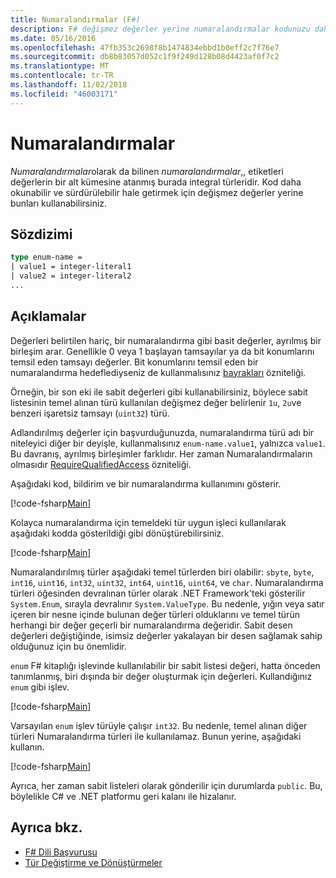 ```yaml
---
title: Numaralandırmalar (F#)
description: F# değişmez değerler yerine numaralandırmalar kodunuzu daha okunabilir ve sürdürülebilir hale getirmek için kullanmayı öğrenin.
ms.date: 05/16/2016
ms.openlocfilehash: 47fb353c2698f8b1474834ebbd1b0eff2c7f76e7
ms.sourcegitcommit: db8b83057d052c1f9f249d128b08d4423af0f7c2
ms.translationtype: MT
ms.contentlocale: tr-TR
ms.lasthandoff: 11/02/2018
ms.locfileid: "46003171"
---
```

# <a name="enumerations"></a>Numaralandırmalar

*Numaralandırmalar*olarak da bilinen *numaralandırmalar*,, etiketleri değerlerin bir alt kümesine atanmış burada integral türleridir. Kod daha okunabilir ve sürdürülebilir hale getirmek için değişmez değerler yerine bunları kullanabilirsiniz.

## <a name="syntax"></a>Sözdizimi

```fsharp
type enum-name =
| value1 = integer-literal1
| value2 = integer-literal2
...
```

## <a name="remarks"></a>Açıklamalar

Değerleri belirtilen hariç, bir numaralandırma gibi basit değerler, ayrılmış bir birleşim arar. Genellikle 0 veya 1 başlayan tamsayılar ya da bit konumlarını temsil eden tamsayı değerler. Bit konumlarını temsil eden bir numaralandırma hedeflediyseniz de kullanmalısınız [bayrakları](xref:System.FlagsAttribute) özniteliği.

Örneğin, bir son eki ile sabit değerleri gibi kullanabilirsiniz, böylece sabit listesinin temel alınan türü kullanılan değişmez değer belirlenir `1u`, `2u`ve benzeri işaretsiz tamsayı (`uint32`) türü.

Adlandırılmış değerler için başvurduğunuzda, numaralandırma türü adı bir niteleyici diğer bir deyişle, kullanmalısınız `enum-name.value1`, yalnızca `value1`. Bu davranış, ayrılmış birleşimler farklıdır. Her zaman Numaralandırmaların olmasıdır [RequireQualifiedAccess](https://msdn.microsoft.com/library/8b9b6ade-0471-4413-ac5d-638cd0de5f15) özniteliği.

Aşağıdaki kod, bildirim ve bir numaralandırma kullanımını gösterir.

[!code-fsharp[Main](../../../samples/snippets/fsharp/lang-ref-1/snippet2101.fs)]

Kolayca numaralandırma için temeldeki tür uygun işleci kullanılarak aşağıdaki kodda gösterildiği gibi dönüştürebilirsiniz.

[!code-fsharp[Main](../../../samples/snippets/fsharp/lang-ref-1/snippet2102.fs)]

Numaralandırılmış türler aşağıdaki temel türlerden biri olabilir: `sbyte`, `byte`, `int16`, `uint16`, `int32`, `uint32`, `int64`, `uint16`, `uint64`, ve `char`. Numaralandırma türleri öğesinden devralınan türler olarak .NET Framework'teki gösterilir `System.Enum`, sırayla devralınır `System.ValueType`. Bu nedenle, yığın veya satır içeren bir nesne içinde bulunan değer türleri olduklarını ve temel türün herhangi bir değer geçerli bir numaralandırma değeridir. Sabit desen değerleri değiştiğinde, isimsiz değerler yakalayan bir desen sağlamak sahip olduğunuz için bu önemlidir.

`enum` F# kitaplığı işlevinde kullanılabilir bir sabit listesi değeri, hatta önceden tanımlanmış, biri dışında bir değer oluşturmak için değerleri. Kullandığınız `enum` gibi işlev.

[!code-fsharp[Main](../../../samples/snippets/fsharp/lang-ref-1/snippet2103.fs)]

Varsayılan `enum` işlev türüyle çalışır `int32`. Bu nedenle, temel alınan diğer türleri Numaralandırma türleri ile kullanılamaz. Bunun yerine, aşağıdaki kullanın.

[!code-fsharp[Main](../../../samples/snippets/fsharp/lang-ref-1/snippet2104.fs)]

Ayrıca, her zaman sabit listeleri olarak gönderilir için durumlarda `public`. Bu, böylelikle C# ve .NET platformu geri kalanı ile hizalanır.

## <a name="see-also"></a>Ayrıca bkz.

- [F# Dili Başvurusu](index.md)
- [Tür Değiştirme ve Dönüştürmeler](casting-and-conversions.md)
